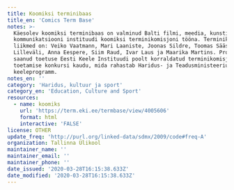 ```yaml
---
title: Koomiksi terminibaas
title_en: 'Comics Term Base'
notes: >-
  Käesolev koomiksi terminibaas on valminud Balti filmi, meedia, kunstide ja
  kommunikatsiooni instituudi koomiksi terminikomisjoni tööna. Terminikomisjoni
  liikmed on: Veiko Vaatmann, Mari Laaniste, Joonas Sildre, Toomas Sääs, Alar
  Lilleväli, Anna Eespere, Siim Raud, Ivar Laus ja Maarika Martins. Projekti on
  saanud toetuse Eesti Keele Instituudi poolt korraldatud terminikomisjonide
  toetamise konkursi kaudu, mida rahastab Haridus- ja Teadusministeeriumi
  keeleprogramm.
notes_en: ''
category: 'Haridus, kultuur ja sport'
category_en: 'Education, Culture and Sport'
resources:
  - name: koomiks
    url: 'https://term.eki.ee/termbase/view/4005606'
    format: html
    interactive: 'FALSE'
license: OTHER
update_freq: 'http://purl.org/linked-data/sdmx/2009/code#freq-A'
organization: Tallinna Ülikool
maintainer_name: ''
maintainer_email: ''
maintainer_phone: ''
date_issued: '2020-03-28T16:15:38.633Z'
date_modified: '2020-03-28T16:15:38.633Z'
---
```


